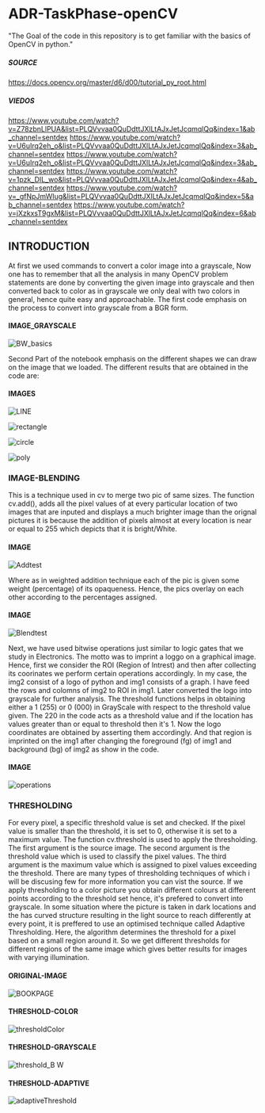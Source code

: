 # ADR-TaskPhase-openCV

"The Goal of the code in this repository is to get familiar with the basics of OpenCV in python."

##### SOURCE
https://docs.opencv.org/master/d6/d00/tutorial_py_root.html

##### VIEDOS
https://www.youtube.com/watch?v=Z78zbnLlPUA&list=PLQVvvaa0QuDdttJXlLtAJxJetJcqmqlQq&index=1&ab_channel=sentdex
https://www.youtube.com/watch?v=U6uIrq2eh_o&list=PLQVvvaa0QuDdttJXlLtAJxJetJcqmqlQq&index=3&ab_channel=sentdex
https://www.youtube.com/watch?v=U6uIrq2eh_o&list=PLQVvvaa0QuDdttJXlLtAJxJetJcqmqlQq&index=3&ab_channel=sentdex
https://www.youtube.com/watch?v=1pzk_DIL_wo&list=PLQVvvaa0QuDdttJXlLtAJxJetJcqmqlQq&index=4&ab_channel=sentdex
https://www.youtube.com/watch?v=_gfNpJmWIug&list=PLQVvvaa0QuDdttJXlLtAJxJetJcqmqlQq&index=5&ab_channel=sentdex
https://www.youtube.com/watch?v=jXzkxsT9gxM&list=PLQVvvaa0QuDdttJXlLtAJxJetJcqmqlQq&index=6&ab_channel=sentdex

## INTRODUCTION

At first we used commands to convert a color image into a grayscale, Now one has to remember that all the analysis in many OpenCV problem statements are done by converting the given image into grayscale and then converted back to color as in grayscale we only deal with two colors in general, hence quite easy and approachable. The first code emphasis on the process to convert into grayscale from a BGR form. 
#### IMAGE_GRAYSCALE
![BW_basics](https://user-images.githubusercontent.com/69350191/91645382-44315600-ea62-11ea-9f58-58c8a3f3ade1.PNG)

Second Part of the notebook emphasis on the different shapes we can draw on the image that we loaded. The different results that are obtained in the code are:
#### IMAGES
![LINE](https://user-images.githubusercontent.com/69350191/91645402-69be5f80-ea62-11ea-8cfb-1d6fcd9d41a3.PNG)

![rectangle](https://user-images.githubusercontent.com/69350191/91645416-8064b680-ea62-11ea-8503-b9865e8c6419.PNG)

![circle](https://user-images.githubusercontent.com/69350191/91645423-8f4b6900-ea62-11ea-99f9-588e71630bc5.PNG)

![poly](https://user-images.githubusercontent.com/69350191/91645434-9ffbdf00-ea62-11ea-88b1-a9c6dee215c1.PNG)

### IMAGE-BLENDING
This is a technique used in cv to merge two pic of same sizes. The function cv.add(), adds all the pixel values of at every particular location of two images that are inputed and displays a much brighter image than the orignal pictures it is because the addition of pixels almost at every location is near or equal to 255 which depicts that it is bright/White.
#### IMAGE

![Addtest](https://user-images.githubusercontent.com/69350191/91645442-b5710900-ea62-11ea-9bd2-44ca8d219b22.PNG)

Where as in weighted addition technique each of the pic is given some weight (percentage) of its opaqueness. Hence, the pics overlay on each other according to the percentages assigned.
#### IMAGE

![Blendtest](https://user-images.githubusercontent.com/69350191/91645451-c6ba1580-ea62-11ea-8724-9c8bbc1b4467.PNG)


Next, we have used bitwise operations just similar to logic gates that we study in Electronics. The motto was to imprint a loggo on a graphical image. Hence, first we consider the ROI (Region of Intrest) and then after collecting its coorinates we perform certain operations accordingly. In my case, the img2 consist of a logo of python and img1 consists of a graph. I have feed the rows and colomns of img2 to ROI in img1. Later converted the logo into grayscale for further analysis. The threshold functions helps in obtaining either a 1 (255) or 0 (000) in GrayScale with respect to the threshold value given. The 220 in the code acts as a threshold value and if the location has values greater than or equal to threshold then it's 1. Now the logo coordinates are obtained by asserting them accordingly. And that region is imprinted on the img1 after changing the foreground (fg) of img1 and background (bg) of img2 as show in the code. 
#### IMAGE

![operations](https://user-images.githubusercontent.com/69350191/91645522-48aa3e80-ea63-11ea-97a0-d9101a72f21c.PNG)

### THRESHOLDING
For every pixel, a specific threshold value is set and checked. If the pixel value is smaller than the threshold, it is set to 0, otherwise it is set to a maximum value. The function cv.threshold is used to apply the thresholding. The first argument is the source image. The second argument is the threshold value which is used to classify the pixel values. The third argument is the maximum value which is assigned to pixel values exceeding the threshold. There are many types of thresholding techniques of which i will be discusing few for more information you can vist the source.
If we apply thresholding to a color picture you obtain different colours at different points according to the threshold set hence, it's prefered to convert into grayscale. In some situation where the picture is taken in dark locations and the has curved structure resulting in the light source to reach differently at every point, it is preffered to use an optimised technique called Adaptive Thresholding. Here, the algorithm determines the threshold for a pixel based on a small region around it. So we get different thresholds for different regions of the same image which gives better results for images with varying illumination. 

#### ORIGINAL-IMAGE

![BOOKPAGE](https://user-images.githubusercontent.com/69350191/91645464-efdaa600-ea62-11ea-86b0-c0bd7c878553.PNG)

#### THRESHOLD-COLOR

![thresholdColor](https://user-images.githubusercontent.com/69350191/91645539-6d9eb180-ea63-11ea-9300-3adf597fd82c.PNG)

#### THRESHOLD-GRAYSCALE

![threshold_B W](https://user-images.githubusercontent.com/69350191/91645545-860ecc00-ea63-11ea-989b-d02ff4f3cc1b.PNG)

#### THRESHOLD-ADAPTIVE

![adaptiveThreshold](https://user-images.githubusercontent.com/69350191/91645554-9d4db980-ea63-11ea-9dc4-d77e3a805671.PNG)
